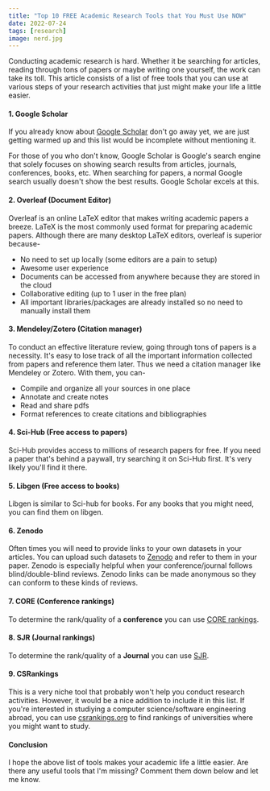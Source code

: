 ```yaml
---
title: "Top 10 FREE Academic Research Tools that You Must Use NOW"
date: 2022-07-24
tags: [research]
image: nerd.jpg
---
```


Conducting academic research is hard. Whether it be searching for articles, reading through tons of papers or maybe writing one yourself, the work can take its toll. This article consists of a list of free tools that you can use at various steps of your research activities that just might make your life a little easier.

#### 1. Google Scholar

If you already know about [Google Scholar](https://scholar.google.com) don't go away yet, we are just getting warmed up and this list would be incomplete without mentioning it.

For those of you who don't know, Google Scholar is Google's search engine that solely focuses on showing search results from articles, journals, conferences, books, etc. When searching for papers, a normal Google search usually doesn't show the best results. Google Scholar excels at this.

#### 2. Overleaf (Document Editor)

Overleaf is an online LaTeX editor that makes writing academic papers a breeze. LaTeX is the most commonly used format for preparing academic papers. Although there are many desktop LaTeX editors, overleaf is superior because-
* No need to set up locally (some editors are a pain to setup)
* Awesome user experience
* Documents can be accessed from anywhere because they are stored in the cloud
* Collaborative editing (up to 1 user in the free plan)
* All important libraries/packages are already installed so no need to manually install them

#### 3. Mendeley/Zotero (Citation manager)

To conduct an effective literature review, going through tons of papers is a necessity. It's easy to lose track of all the important information collected from papers and reference them later. Thus we need a citation manager like Mendeley or Zotero. With them, you can-
* Compile and organize all your sources in one place
* Annotate and create notes
* Read and share pdfs
* Format references to create citations and bibliographies

#### 4. Sci-Hub (Free access to papers)

Sci-Hub provides access to millions of research papers for free. If you need a paper that's behind a paywall, try searching it on Sci-Hub first. It's very likely you'll find it there.

#### 5. Libgen (Free access to books)

Libgen is similar to Sci-hub for books. For any books that you might need, you can find them on libgen.

#### 6. Zenodo

Often times you will need to provide links to your own datasets in your articles. You can upload such datasets to [Zenodo](https://zenodo.org/) and refer to them in your paper. Zenodo is especially helpful when your conference/journal follows blind/double-blind reviews. Zenodo links can be made anonymous so they can conform to these kinds of reviews.

#### 7. CORE (Conference rankings)

To determine the rank/quality of a **conference** you can use [CORE rankings](http://portal.core.edu.au/conf-ranks/).

#### 8. SJR (Journal rankings)

To determine the rank/quality of a **Journal** you can use [SJR](https://www.scimagojr.com/journalrank.php).

#### 9. CSRankings

This is a very niche tool that probably won't help you conduct research activities. However, it would be a nice addition to include it in this list. If you're interested in studiying a computer science/software engineering abroad, you can use [csrankings.org](https://csrankings.org/#/index?all&us) to find rankings of universities where you might want to study.


#### Conclusion

I hope the above list of tools makes your academic life a little easier. Are there any useful tools that I'm missing? Comment them down below and let me know.